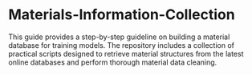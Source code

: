 # Materials-Information-Collection
This guide provides a step-by-step guideline on building a material database for training models. The repository includes a collection of practical scripts designed to retrieve material structures from the latest online databases and perform thorough material data cleaning.
